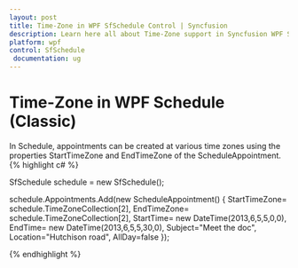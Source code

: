 ```yaml
---
layout: post
title: Time-Zone in WPF SfSchedule Control | Syncfusion
description: Learn here all about Time-Zone support in Syncfusion WPF Schedule (Classic) control, its elements and more details.
platform: wpf
control: SfSchedule
 documentation: ug
---
```


# Time-Zone in WPF Schedule (Classic)

In Schedule, appointments can be created at various time zones using the properties StartTimeZone and EndTimeZone of the ScheduleAppointment.
{% highlight c# %}




SfSchedule schedule = new SfSchedule();

schedule.Appointments.Add(new ScheduleAppointment() { StartTimeZone= schedule.TimeZoneCollection[2], EndTimeZone= schedule.TimeZoneCollection[2], StartTime= new DateTime(2013,6,5,5,0,0), EndTime= new DateTime(2013,6,5,5,30,0), Subject="Meet the doc", Location="Hutchison road", AllDay=false });

{% endhighlight  %}

